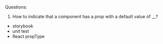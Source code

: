 Questions:

1. How to indicate that a component has a prop with a default value of \_\_?

- storybook
- unit test
- React propType
